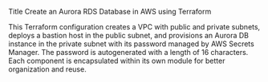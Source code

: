 Title
Create an Aurora RDS Database in AWS using Terraform

This Terraform configuration creates a VPC with public and private subnets, deploys a bastion host in the public subnet, and provisions an Aurora DB instance in the private subnet with its password managed by AWS Secrets Manager. The password is autogenerated with a length of 16 characters. Each component is encapsulated within its own module for better organization and reuse.